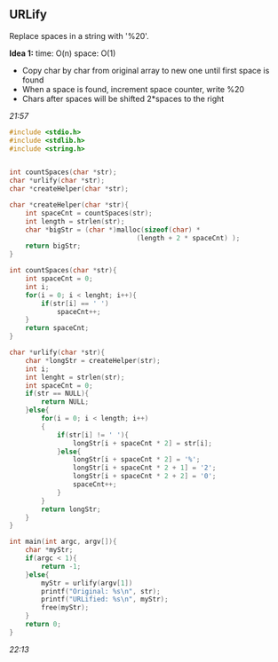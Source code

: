 ## URLify
Replace spaces in a string with '%20'.


**Idea 1:** time: O(n) space: O(1)
- Copy char by char from original array to new one until first space is found
- When a space is found, increment space counter, write %20
- Chars after spaces will be shifted 2*spaces to the right

*21:57*

````c
#include <stdio.h>
#include <stdlib.h>
#include <string.h>


int countSpaces(char *str);
char *urlify(char *str);
char *createHelper(char *str);

char *createHelper(char *str){
 	int spaceCnt = countSpaces(str);
 	int length = strlen(str);
 	char *bigStr = (char *)malloc(sizeof(char) * 
                                (length + 2 * spaceCnt) );
 	return bigStr;
}

int countSpaces(char *str){
 	int spaceCnt = 0;
 	int i;
 	for(i = 0; i < lenght; i++){
 		if(str[i] == ' ')
 			spaceCnt++;
 	} 
 	return spaceCnt;
}

char *urlify(char *str){
 	char *longStr = createHelper(str);
 	int i;
 	int lenght = strlen(str);
 	int spaceCnt = 0;
 	if(str == NULL){
		return NULL;
 	}else{
 		for(i = 0; i < length; i++)
		{
 			if(str[i] != ' '){
 				longStr[i + spaceCnt * 2] = str[i];
 			}else{ 
 				longStr[i + spaceCnt * 2] = '%';
 				longStr[i + spaceCnt * 2 + 1] = '2';
 				longStr[i + spaceCnt * 2 + 2] = '0';
 				spaceCnt++;
 			}
 		}
		return longStr; 
 	}
}

int main(int argc, argv[]){
  	char *myStr;
 	if(argc < 1){
 		return -1;
 	}else{
 		myStr = urlify(argv[1])
 		printf("Original: %s\n", str);
		printf("URLified: %s\n", myStr);
 		free(myStr);
 	}
 	return 0;
}
````

*22:13*



